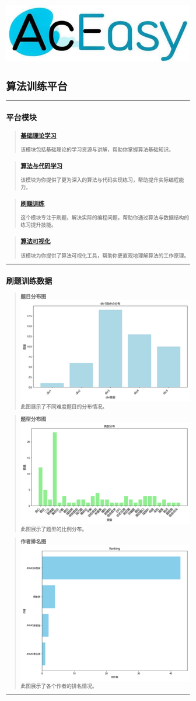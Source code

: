 # ![alt text](/资源依赖/icon.png) 
# 算法训练平台

---



## 平台模块

> ### [基础理论学习](基础理论学习/README.md)
>
> 该模块包括基础理论的学习资源与讲解，帮助你掌握算法基础知识。

> ### [算法与代码学习](算法/README.md)
>
> 该模块为你提供了更为深入的算法与代码实现练习，帮助提升实际编程能力。

> ### [刷题训练](刷题模块/README.md)
>
> 这个模块专注于刷题，解决实际的编程问题，帮助你通过算法与数据结构的练习提升技能。


> ### [算法可视化](https://www.cs.usfca.edu/~galles/visualization/Algorithms.html)
>
> 该模块为你提供了算法可视化工具，帮助你更直观地理解算法的工作原理。
---

## 刷题训练数据

> **题目分布图**  
> ![题目分布图](刷题模块/脚本集/img/div_distribution.png)  
> 此图展示了不同难度题目的分布情况。

> **题型分布图**  
> ![题型分布图](刷题模块/脚本集/img/type_distribution.png)  
> 此图展示了题型的比例分布。

> **作者排名图**  
> ![作者排名图](刷题模块/脚本集/img/author_ranking.png)  
> 此图展示了各个作者的排名情况。

---
